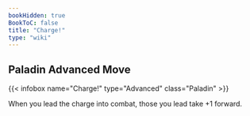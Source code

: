 ```yaml
---
bookHidden: true
BookToC: false
title: "Charge!"
type: "wiki"
---
```

## Paladin Advanced Move
{{< infobox name="Charge!" type="Advanced" class="Paladin" >}}

When you lead the charge into combat, those you lead take +1 forward.